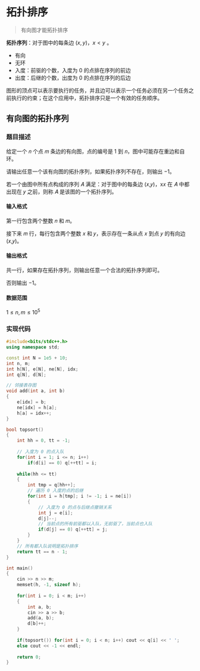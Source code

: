 # 拓扑排序

> 有向图才能拓扑排序

**拓扑序列**：对于图中的每条边 $(x, y)$，$x < y$ 。

- 有向
- 无环
- 入度：前驱的个数，入度为 0 的点排在序列的前边
- 出度：后继的个数，出度为 0 的点排在序列的后边

图形的顶点可以表示要执行的任务，并且边可以表示一个任务必须在另一个任务之前执行的约束；在这个应用中，拓扑排序只是一个有效的任务顺序。

## 有向图的拓扑序列

### 题目描述

给定一个 𝑛 个点 𝑚 条边的有向图，点的编号是 1 到 𝑛，图中可能存在重边和自环。

请输出任意一个该有向图的拓扑序列，如果拓扑序列不存在，则输出 −1。

若一个由图中所有点构成的序列 𝐴 满足：对于图中的每条边 (𝑥,𝑦)，x𝑥 在 𝐴 中都出现在 𝑦 之前，则称 𝐴 是该图的一个拓扑序列。

#### 输入格式

第一行包含两个整数 𝑛 和 𝑚。

接下来 𝑚 行，每行包含两个整数 𝑥 和 𝑦，表示存在一条从点 𝑥 到点 𝑦 的有向边 (𝑥,𝑦)。

#### 输出格式

共一行，如果存在拓扑序列，则输出任意一个合法的拓扑序列即可。

否则输出 −1。

#### 数据范围

$1≤n,m≤10^5$

### 实现代码

```cpp
#include<bits/stdc++.h>
using namespace std;

const int N = 1e5 + 10;
int n, m;
int h[N], e[N], ne[N], idx;
int q[N], d[N];

// 邻接表存图
void add(int a, int b)
{
    e[idx] = b;
    ne[idx] = h[a];
    h[a] = idx++;
}

bool topsort()
{
    int hh = 0, tt = -1;
    
    // 入度为 0 的点入队
    for(int i = 1; i <= n; i++)
        if(d[i] == 0) q[++tt] = i;
    
    while(hh <= tt)
    {
        int tmp = q[hh++];
        // 遍历 0 入度的点的后继
        for(int i = h[tmp]; i != -1; i = ne[i])
        {
            // 入度为 0 的点与后继点撤销关系
            int j = e[i];
            d[j]--;
            // 当前点的所有前驱都以入队，无前驱了，当前点也入队
            if(d[j] == 0) q[++tt] = j;
        }
    }
    // 所有都入队说明是拓扑排序
    return tt == n - 1;
}

int main()
{
    cin >> n >> m;
    memset(h, -1, sizeof h);
    
    for(int i = 0; i < m; i++)
    {
        int a, b;
        cin >> a >> b;
        add(a, b);
        d[b]++;
    }
    
    if(topsort()) for(int i = 0; i < n; i++) cout << q[i] << ' ';
    else cout << -1 << endl;
    
    return 0;
}
```



